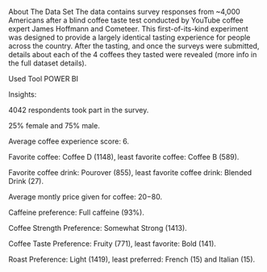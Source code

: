 About The Data Set
The data contains survey responses from ~4,000 Americans after a blind coffee taste test conducted by YouTube coffee expert James Hoffmann and Cometeer. This first-of-its-kind experiment was designed to provide a largely identical tasting experience for people across the country. After the tasting, and once the surveys were submitted, details about each of the 4 coffees they tasted were revealed (more info in the full dataset details).

Used Tool
POWER BI

Insights:

4042 respondents took part in the survey.

25% female and 75% male.

Average coffee experience score: 6.

Favorite coffee: Coffee D (1148), least favorite coffee: Coffee B (589).

Favorite coffee drink: Pourover (855), least favorite coffee drink: Blended Drink (27).

Average montly price given for coffee: 20$-80$.

Caffeine preference: Full caffeine (93%).

Coffee Strength Preference: Somewhat Strong (1413).

Coffee Taste Preference: Fruity (771), least favorite: Bold (141).

Roast Preference: Light (1419), least preferred: French (15) and Italian (15).
